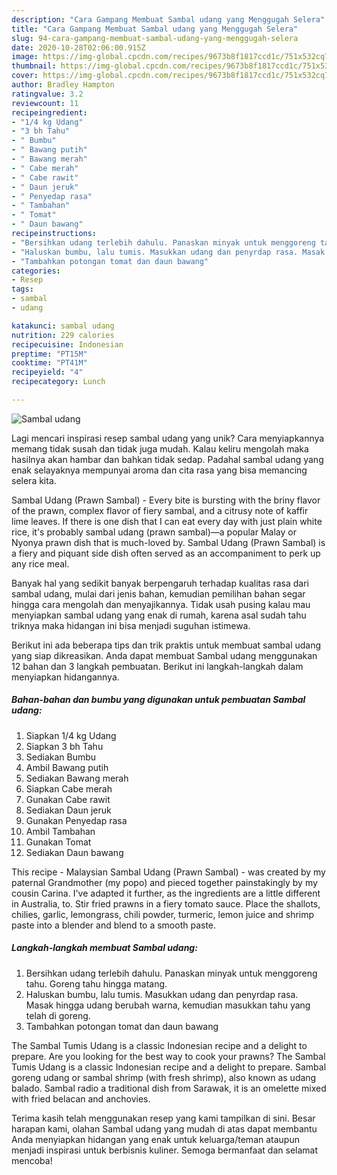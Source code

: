 ```yaml
---
description: "Cara Gampang Membuat Sambal udang yang Menggugah Selera"
title: "Cara Gampang Membuat Sambal udang yang Menggugah Selera"
slug: 94-cara-gampang-membuat-sambal-udang-yang-menggugah-selera
date: 2020-10-28T02:06:00.915Z
image: https://img-global.cpcdn.com/recipes/9673b8f1817ccd1c/751x532cq70/sambal-udang-foto-resep-utama.jpg
thumbnail: https://img-global.cpcdn.com/recipes/9673b8f1817ccd1c/751x532cq70/sambal-udang-foto-resep-utama.jpg
cover: https://img-global.cpcdn.com/recipes/9673b8f1817ccd1c/751x532cq70/sambal-udang-foto-resep-utama.jpg
author: Bradley Hampton
ratingvalue: 3.2
reviewcount: 11
recipeingredient:
- "1/4 kg Udang"
- "3 bh Tahu"
- " Bumbu"
- " Bawang putih"
- " Bawang merah"
- " Cabe merah"
- " Cabe rawit"
- " Daun jeruk"
- " Penyedap rasa"
- " Tambahan"
- " Tomat"
- " Daun bawang"
recipeinstructions:
- "Bersihkan udang terlebih dahulu. Panaskan minyak untuk menggoreng tahu. Goreng tahu hingga matang."
- "Haluskan bumbu, lalu tumis. Masukkan udang dan penyrdap rasa. Masak hingga udang berubah warna, kemudian masukkan tahu yang telah di goreng."
- "Tambahkan potongan tomat dan daun bawang"
categories:
- Resep
tags:
- sambal
- udang

katakunci: sambal udang 
nutrition: 229 calories
recipecuisine: Indonesian
preptime: "PT15M"
cooktime: "PT41M"
recipeyield: "4"
recipecategory: Lunch

---
```



![Sambal udang](https://img-global.cpcdn.com/recipes/9673b8f1817ccd1c/751x532cq70/sambal-udang-foto-resep-utama.jpg)

Lagi mencari inspirasi resep sambal udang yang unik? Cara menyiapkannya memang tidak susah dan tidak juga mudah. Kalau keliru mengolah maka hasilnya akan hambar dan bahkan tidak sedap. Padahal sambal udang yang enak selayaknya mempunyai aroma dan cita rasa yang bisa memancing selera kita.

Sambal Udang (Prawn Sambal) - Every bite is bursting with the briny flavor of the prawn, complex flavor of fiery sambal, and a citrusy note of kaffir lime leaves. If there is one dish that I can eat every day with just plain white rice, it&#39;s probably sambal udang (prawn sambal)—a popular Malay or Nyonya prawn dish that is much-loved by. Sambal Udang (Prawn Sambal) is a fiery and piquant side dish often served as an accompaniment to perk up any rice meal.

Banyak hal yang sedikit banyak berpengaruh terhadap kualitas rasa dari sambal udang, mulai dari jenis bahan, kemudian pemilihan bahan segar hingga cara mengolah dan menyajikannya. Tidak usah pusing kalau mau menyiapkan sambal udang yang enak di rumah, karena asal sudah tahu triknya maka hidangan ini bisa menjadi suguhan istimewa.


Berikut ini ada beberapa tips dan trik praktis untuk membuat sambal udang yang siap dikreasikan. Anda dapat membuat Sambal udang menggunakan 12 bahan dan 3 langkah pembuatan. Berikut ini langkah-langkah dalam menyiapkan hidangannya.

<!--inarticleads1-->

##### Bahan-bahan dan bumbu yang digunakan untuk pembuatan Sambal udang:

1. Siapkan 1/4 kg Udang
1. Siapkan 3 bh Tahu
1. Sediakan  Bumbu
1. Ambil  Bawang putih
1. Sediakan  Bawang merah
1. Siapkan  Cabe merah
1. Gunakan  Cabe rawit
1. Sediakan  Daun jeruk
1. Gunakan  Penyedap rasa
1. Ambil  Tambahan
1. Gunakan  Tomat
1. Sediakan  Daun bawang


This recipe - Malaysian Sambal Udang (Prawn Sambal) - was created by my paternal Grandmother (my popo) and pieced together painstakingly by my cousin Carina. I&#39;ve adapted it further, as the ingredients are a little different in Australia, to. Stir fried prawns in a fiery tomato sauce. Place the shallots, chilies, garlic, lemongrass, chili powder, turmeric, lemon juice and shrimp paste into a blender and blend to a smooth paste. 

<!--inarticleads2-->

##### Langkah-langkah membuat Sambal udang:

1. Bersihkan udang terlebih dahulu. Panaskan minyak untuk menggoreng tahu. Goreng tahu hingga matang.
1. Haluskan bumbu, lalu tumis. Masukkan udang dan penyrdap rasa. Masak hingga udang berubah warna, kemudian masukkan tahu yang telah di goreng.
1. Tambahkan potongan tomat dan daun bawang


The Sambal Tumis Udang is a classic Indonesian recipe and a delight to prepare. Are you looking for the best way to cook your prawns? The Sambal Tumis Udang is a classic Indonesian recipe and a delight to prepare. Sambal goreng udang or sambal shrimp (with fresh shrimp), also known as udang balado. Sambal radio a traditional dish from Sarawak, it is an omelette mixed with fried belacan and anchovies. 

Terima kasih telah menggunakan resep yang kami tampilkan di sini. Besar harapan kami, olahan Sambal udang yang mudah di atas dapat membantu Anda menyiapkan hidangan yang enak untuk keluarga/teman ataupun menjadi inspirasi untuk berbisnis kuliner. Semoga bermanfaat dan selamat mencoba!
